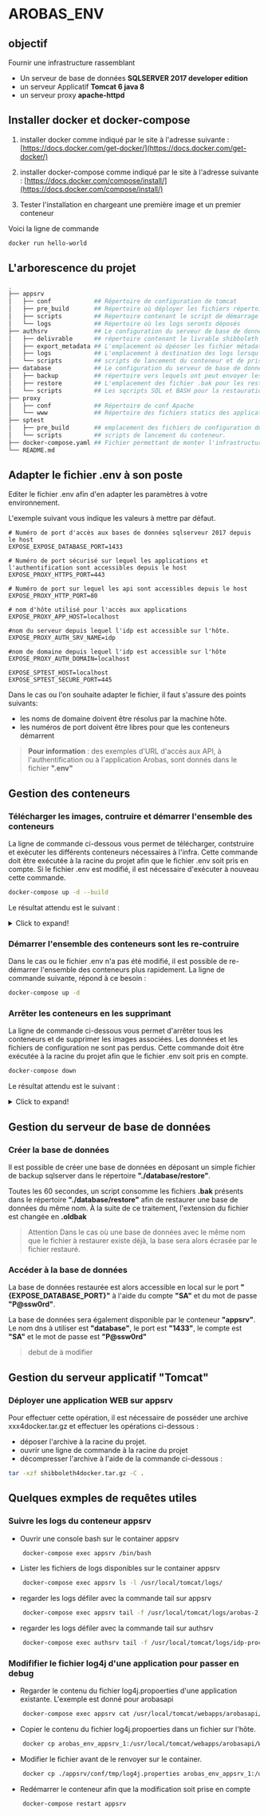 # AROBAS_ENV

## objectif

Fournir une infrastructure rassemblant

* Un serveur de base de données **SQLSERVER 2017 developer edition**
* un serveur Applicatif **Tomcat 6 java 8**
* un serveur proxy **apache-httpd**

## Installer docker et docker-compose

1. installer docker comme indiqué par le site à l'adresse suivante : [https://docs.docker.com/get-docker/](https://docs.docker.com/get-docker/)

1. installer docker-compose comme indiqué par le site à l'adresse suivante : [https://docs.docker.com/compose/install/](https://docs.docker.com/compose/install/)

1. Tester l'installation en chargeant une première image et un premier conteneur

Voici la ligne de commande

 ```bash
docker run hello-world
 ```

## L'arborescence du projet

``` bash
.
├── appsrv
│   ├── conf            ## Répertoire de configuration de tomcat
│   ├── pre_build       ## Répertoire où déployer les fichiers répertoires contenant les pré-livrables A3
│   ├── scripts         ## Répertoire contenant le script de démarrage du conteneur appsrv
│   └── logs            ## Répertoire où les logs seronts déposés
├── authsrv             ## Le configuration du serveur de base de données
│   ├── delivrable      ## répertoire contenant le livrable shibboleth
│   ├── export_metadata ## L'emplacement où dpéoser les fichier métadata des applications clientes du SSO
│   ├── logs            ## L'emplacement à destination des logs lorsqu'ils sont activés dan le fichier docker-compose.
│   └── scripts         ## scripts de lancement du conteneur et de prise en compte des métadonnées.
├── database            ## Le configuration du serveur de base de données
│   ├── backup          ## répertoire vers lequels ont peut envoyer les sauvegardes de base de données
│   ├── restore         ## L'emplacement des fichier .bak pour les restaurations automatique des BDD
│   └── scripts         ## Les sqcripts SQL et BASH pour la restauration des bases de données
├── proxy
│   ├── conf            ## Répertoire de conf Apache
│   └── www             ## Répertoire des fichiers statics des applications
├── sptest
│   ├── pre_build       ## emplacement des fichiers de configuration du fichier sptest
│   └── scripts         ## scripts de lancement du conteneur.
├── docker-compose.yaml ## Fichier permettant de monter l'infrastructure
└── README.md
```

## Adapter le fichier .env à son poste

Editer le fichier .env afin d'en adapter les paramètres à votre environnement.

L'exemple suivant vous indique les valeurs à mettre par défaut.

``` properties
# Numéro de port d'accès aux bases de données sqlserveur 2017 depuis le host
EXPOSE_EXPOSE_DATABASE_PORT=1433

# Numéro de port sécurisé sur lequel les applications et l'authentification sont accessibles depuis le host
EXPOSE_PROXY_HTTPS_PORT=443

# Numéro de port sur lequel les api sont accessibles depuis le host
EXPOSE_PROXY_HTTP_PORT=80

# nom d'hôte utilisé pour l'accès aux applications
EXPOSE_PROXY_APP_HOST=localhost

#nom du serveur depuis lequel l'idp est accessible sur l'hôte.
EXPOSE_PROXY_AUTH_SRV_NAME=idp

#nom de domaine depuis lequel l'idp est accessible sur l'hôte
EXPOSE_PROXY_AUTH_DOMAIN=localhost

EXPOSE_SPTEST_HOST=localhost
EXPOSE_SPTEST_SECURE_PORT=445
```

Dans le cas ou l'on souhaite adapter  le fichier, il faut s'assure des points suivants:

* les noms de domaine doivent être résolus par la machine hôte.
* les numéros de port doivent être libres pour que les conteneurs démarrent

>**Pour information** : des exemples d'URL d'accès aux API, à l'authentification ou à l'application Arobas, sont donnés dans le fichier **".env"**

## Gestion des conteneurs

### Télécharger les images, contruire et démarrer l'ensemble des conteneurs

La ligne de commande ci-dessous vous permet de télécharger, contstruire et  exécuter les différents conteneurs nécessaires à l'infra. Cette commande doit être exécutée à la racine du projet afin que le fichier .env soit pris en compte. Si le fichier .env est modifié, il est nécessaire d'exécuter à nouveau cette commande.

```bash
docker-compose up -d --build
```

Le résultat attendu est le suivant :

<details>
  <summary>Click to expand!</summary>

```bash
.
.
.
Step 10/16 : FROM unicon/shibboleth-sp:3.0.4
 ---> 201cbf433f22
Step 11/16 : WORKDIR /etc/shibboleth/
 ---> Using cache
 ---> c7dff3526bc4
Step 12/16 : COPY --from=subst /opt/pre_build/sp_shibboleth/ /etc/shibboleth/
 ---> Using cache
 ---> a14e242bc972
Step 13/16 : COPY --from=subst /opt/pre_build/appfiles/ /var/www/html/
 ---> Using cache
 ---> db8fab78f20f
Step 14/16 : COPY scripts/*.sh /opt/sptest/bin/
 ---> Using cache
 ---> 81d6424ec995
Step 15/16 : RUN mkdir -p /usr/share/etc/ssl/saml/
 ---> Using cache
 ---> cc4d85e8e43b
Step 16/16 : CMD [ "/opt/sptest/bin/wrapper.sh" ]
 ---> Using cache
 ---> 58b7d165936c

Successfully built 58b7d165936c
Successfully tagged arobaslegacy_sptest:latest
Creating network "arobaslegacy_arobas_network" with the default driver
Creating arobaslegacy_database_1 ... done
Creating arobaslegacy_appsrv_1   ... done
Creating arobaslegacy_authsrv_1  ... done
Creating arobaslegacy_sptest_1   ... done
Creating arobaslegacy_proxy_1    ... done
```

 </details>

### Démarrer l'ensemble des conteneurs sont les re-contruire

Dans le cas ou le fichier .env n'a pas été modifié, il est possible de re-démarrer l'ensemble des conteneurs plus rapidement. La ligne de commande suivante, répond à ce besoin :

```bash
docker-compose up -d
```

### Arrêter les conteneurs en les supprimant

La ligne de commande ci-dessous vous permet d'arrêter tous les conteneurs et de supprimer les images associées. Les données et les fichiers de configuration ne sont pas perdus. Cette commande doit être exécutée à la racine du projet afin que le fichier .env soit pris en compte.

```bash
docker-compose down
```

Le résultat attendu est le suivant :

<details>
  <summary>Click to expand!</summary>

```bash
Stopping arobaslegacy_proxy_1    ... done
Stopping arobaslegacy_sptest_1   ... done
Stopping arobaslegacy_authsrv_1  ... done
Stopping arobaslegacy_appsrv_1   ... done
Stopping arobaslegacy_database_1 ... done
Removing arobaslegacy_proxy_1    ... done
Removing arobaslegacy_sptest_1   ... done
Removing arobaslegacy_authsrv_1  ... done
Removing arobaslegacy_appsrv_1   ... done
Removing arobaslegacy_database_1 ... done
Removing network arobaslegacy_arobas_network
```

</details>

## Gestion du serveur de base de données

### Créer la base de données

Il est possible de créer une base de données en déposant un simple fichier de backup sqlserver dans le répertoire **"./database/restore"**.

Toutes les 60 secondes, un script consomme les fichiers **.bak** présents dans le répertoire **"./database/restore"** afin de restaurer une base de données du même nom. À la suite de ce traitement, l'extension du fichier est changée en **.oldbak**

> Attention Dans le cas où une base de données avec le même nom que le fichier à restaurer existe déjà, la base sera alors écrasée par le fichier restauré.

### Accéder à la base de données

La base de données restaurée est alors accessible en local sur le port **"{EXPOSE_DATABASE_PORT}"** à l'aide du compte **"SA"** et du mot de passe **"P@ssw0rd"**.

La base de données sera également disponible par le conteneur **"appsrv"**. Le nom dns à utiliser est **"database"**, le port est **"1433"**, le compte est **"SA"** et le mot de passe est **"P@ssw0rd"**

>debut de à modifier

## Gestion du serveur applicatif **"Tomcat"**

### Déployer une application WEB sur appsrv

Pour effectuer cette opération, il est nécessaire de posséder une archive xxx4docker.tar.gz et effectuer les opérations ci-dessous :

* déposer l'archive à la racine du projet.
* ouvrir une ligne de commande à la racine du projet
* décompresser l'archive à l'aide de la commande ci-dessous :

```bash
tar -xzf shibboleth4docker.tar.gz -C .
```

## Quelques exmples de requêtes utiles

### Suivre les logs du conteneur appsrv

* Ouvrir une console bash sur le container appsrv

```bash
    docker-compose exec appsrv /bin/bash
```

* Lister les fichiers de logs disponibles sur le container appsrv

```bash
    docker-compose exec appsrv ls -l /usr/local/tomcat/logs/
```

* regarder les logs défiler avec la commande tail sur appsrv

```bash
    docker-compose exec appsrv tail -f /usr/local/tomcat/logs/arobas-2.7.9.log
```

* regarder les logs défiler avec la commande tail sur authsrv

```bash
    docker-compose exec authsrv tail -f /usr/local/tomcat/logs/idp-process.log
```

### Modififier le fichier log4j d'une application pour passer en debug

* Regarder le contenu du fichier log4j.propoerties d'une application existante. L'exemple est donné pour arobasapi

```bash
    docker-compose exec appsrv cat /usr/local/tomcat/webapps/arobasapi/WEB-INF/classes/log4j.properties
```

* Copier le contenu du fichier log4j.propoerties dans un fichier sur l'hôte.

```bash
    docker cp arobas_env_appsrv_1:/usr/local/tomcat/webapps/arobasapi/WEB-INF/classes/log4j.properties ./appsrv/conf/tmp/log4j.properties
```

* Modifier le fichier avant de le renvoyer sur le container.

```bash
    docker cp ./appsrv/conf/tmp/log4j.properties arobas_env_appsrv_1:/usr/local/tomcat/webapps/arobasapi/WEB-INF/classes/log4j.properties
```

* Redémarrer le conteneur afin que la modification soit prise en compte

```bash
    docker-compose restart appsrv
```
